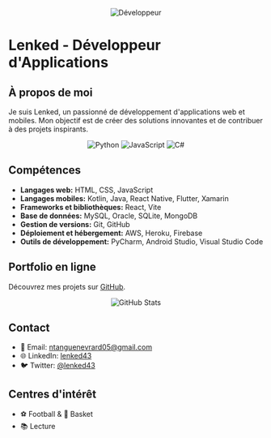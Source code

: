 <!--<img src="./Lenked profil.png" alt="Ma superbe image" width="100%">
<h1 align="center">Hi 👋, I'm Evrard Ntanguen(Lenked)</h1>

-->
<!--
**Lenked/Lenked** is a ✨ _special_ ✨ repository because its `README.md` (this file) appears on your GitHub profile.

Here are some ideas to get you started:

- 🔭 I’m currently working on to the web, mobile and artificial intelligence
- 🌱 I’m currently learning python, kotlin and Node .js
- 👯 I’m looking to collaborate on on informative projects
- 🤔 I’m looking for help with ...
- 💬 Ask me about ...
- 📫 How to reach me: lenked43@gmail.com
- 😄 Pronouns: ...
- ⚡ Fun fact: ...
-->

<!-- - 🔭 I’m currently working on to the web, mobile and artificial intelligence
- 🌱 I’m currently learning python, kotlin and Node .js
- 👯 I’m looking to collaborate on on informative projects
- 📫 How to reach me: lenked43@gmail.com

<h3 align="center">A passionate fullstack junior Web & MOBILE developer</h3>
-->

<!-- Header -->
<p align="center">
  <img src="lien_vers_image_developpeur.jpg" alt="Développeur" />
</p>

# Lenked - Développeur d'Applications

## À propos de moi
Je suis Lenked, un passionné de développement d'applications web et mobiles. Mon objectif est de créer des solutions innovantes et de contribuer à des projets inspirants.

<!-- Badges -->
<p align="center">
  <img src="https://img.shields.io/badge/Python-Expert-blue" alt="Python" />
  <img src="https://img.shields.io/badge/JavaScript-Expert-yellow" alt="JavaScript" />
  <img src="https://img.shields.io/badge/C%23-Intermediate-orange" alt="C#" />
</p>

## Compétences
- **Langages web:** HTML, CSS, JavaScript
- **Langages mobiles:** Kotlin, Java, React Native, Flutter, Xamarin
- **Frameworks et bibliothèques:** React, Vite
- **Base de données:** MySQL, Oracle, SQLite, MongoDB
- **Gestion de versions:** Git, GitHub
- **Déploiement et hébergement:** AWS, Heroku, Firebase
- **Outils de développement:** PyCharm, Android Studio, Visual Studio Code

## Portfolio en ligne
Découvrez mes projets sur [GitHub](https://github.com/Lenked).

<!-- GitHub Stats -->
<p align="center">
  <img src="https://github-readme-stats.vercel.app/api?username=lenked43&show_icons=true&theme=dark" alt="GitHub Stats" />
</p>

## Contact
- 📧 Email: ntanguenevrard05@gmail.com
- 🌐 LinkedIn: [lenked43](https://www.linkedin.com/in/lenked43/)
- 🐦 Twitter: [@lenked43](https://twitter.com/lenked43)

## Centres d'intérêt
- ⚽ Football & 🏀 Basket
- 📚 Lecture
